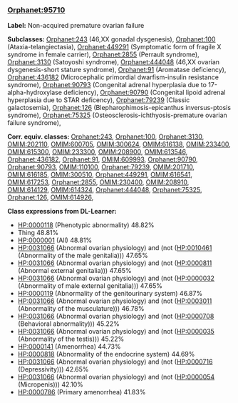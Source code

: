 
### [Orphanet:95710](http://www.orpha.net/ORDO/Orphanet_95710)
**Label:** Non-acquired premature ovarian failure

**Subclasses:** [Orphanet:243](http://www.orpha.net/ORDO/Orphanet_243) (46,XX gonadal dysgenesis), [Orphanet:100](http://www.orpha.net/ORDO/Orphanet_100) (Ataxia-telangiectasia), [Orphanet:449291](http://www.orpha.net/ORDO/Orphanet_449291) (Symptomatic form of fragile X syndrome in female carrier), [Orphanet:2855](http://www.orpha.net/ORDO/Orphanet_2855) (Perrault syndrome), [Orphanet:3130](http://www.orpha.net/ORDO/Orphanet_3130) (Satoyoshi syndrome), [Orphanet:444048](http://www.orpha.net/ORDO/Orphanet_444048) (46,XX ovarian dysgenesis-short stature syndrome), [Orphanet:91](http://www.orpha.net/ORDO/Orphanet_91) (Aromatase deficiency), [Orphanet:436182](http://www.orpha.net/ORDO/Orphanet_436182) (Microcephalic primordial dwarfism-insulin resistance syndrome), [Orphanet:90793](http://www.orpha.net/ORDO/Orphanet_90793) (Congenital adrenal hyperplasia due to 17-alpha-hydroxylase deficiency), [Orphanet:90790](http://www.orpha.net/ORDO/Orphanet_90790) (Congenital lipoid adrenal hyperplasia due to STAR deficency), [Orphanet:79239](http://www.orpha.net/ORDO/Orphanet_79239) (Classic galactosemia), [Orphanet:126](http://www.orpha.net/ORDO/Orphanet_126) (Blepharophimosis-epicanthus inversus-ptosis syndrome), [Orphanet:75325](http://www.orpha.net/ORDO/Orphanet_75325) (Osteosclerosis-ichthyosis-premature ovarian failure syndrome), 

**Corr. equiv. classes:** [Orphanet:243](http://www.orpha.net/ORDO/Orphanet_243), [Orphanet:100](http://www.orpha.net/ORDO/Orphanet_100), [Orphanet:3130](http://www.orpha.net/ORDO/Orphanet_3130), [OMIM:202110](http://purl.obolibrary.org/obo/OMIM_202110), [OMIM:600705](http://purl.obolibrary.org/obo/OMIM_600705), [OMIM:300624](http://purl.obolibrary.org/obo/OMIM_300624), [OMIM:616138](http://purl.obolibrary.org/obo/OMIM_616138), [OMIM:233400](http://purl.obolibrary.org/obo/OMIM_233400), [OMIM:615300](http://purl.obolibrary.org/obo/OMIM_615300), [OMIM:233300](http://purl.obolibrary.org/obo/OMIM_233300), [OMIM:208900](http://purl.obolibrary.org/obo/OMIM_208900), [OMIM:613546](http://purl.obolibrary.org/obo/OMIM_613546), [Orphanet:436182](http://www.orpha.net/ORDO/Orphanet_436182), [Orphanet:91](http://www.orpha.net/ORDO/Orphanet_91), [OMIM:609993](http://purl.obolibrary.org/obo/OMIM_609993), [Orphanet:90790](http://www.orpha.net/ORDO/Orphanet_90790), [Orphanet:90793](http://www.orpha.net/ORDO/Orphanet_90793), [OMIM:110100](http://purl.obolibrary.org/obo/OMIM_110100), [Orphanet:79239](http://www.orpha.net/ORDO/Orphanet_79239), [OMIM:201710](http://purl.obolibrary.org/obo/OMIM_201710), [OMIM:616185](http://purl.obolibrary.org/obo/OMIM_616185), [OMIM:300510](http://purl.obolibrary.org/obo/OMIM_300510), [Orphanet:449291](http://www.orpha.net/ORDO/Orphanet_449291), [OMIM:616541](http://purl.obolibrary.org/obo/OMIM_616541), [OMIM:617253](http://purl.obolibrary.org/obo/OMIM_617253), [Orphanet:2855](http://www.orpha.net/ORDO/Orphanet_2855), [OMIM:230400](http://purl.obolibrary.org/obo/OMIM_230400), [OMIM:208910](http://purl.obolibrary.org/obo/OMIM_208910), [OMIM:614129](http://purl.obolibrary.org/obo/OMIM_614129), [OMIM:614324](http://purl.obolibrary.org/obo/OMIM_614324), [Orphanet:444048](http://www.orpha.net/ORDO/Orphanet_444048), [Orphanet:75325](http://www.orpha.net/ORDO/Orphanet_75325), [Orphanet:126](http://www.orpha.net/ORDO/Orphanet_126), [OMIM:614926](http://purl.obolibrary.org/obo/OMIM_614926), 

**Class expressions from DL-Learner:**

- [HP:0000118](http://purl.obolibrary.org/obo/HP_0000118) (Phenotypic abnormality) 48.82%
- Thing 48.81%
- [HP:0000001](http://purl.obolibrary.org/obo/HP_0000001) (All) 48.81%
- [HP:0031066](http://purl.obolibrary.org/obo/HP_0031066) (Abnormal ovarian physiology) and (not ([HP:0010461](http://purl.obolibrary.org/obo/HP_0010461) (Abnormality of the male genitalia))) 47.65%
- [HP:0031066](http://purl.obolibrary.org/obo/HP_0031066) (Abnormal ovarian physiology) and (not ([HP:0000811](http://purl.obolibrary.org/obo/HP_0000811) (Abnormal external genitalia))) 47.65%
- [HP:0031066](http://purl.obolibrary.org/obo/HP_0031066) (Abnormal ovarian physiology) and (not ([HP:0000032](http://purl.obolibrary.org/obo/HP_0000032) (Abnormality of male external genitalia))) 47.65%
- [HP:0000119](http://purl.obolibrary.org/obo/HP_0000119) (Abnormality of the genitourinary system) 46.87%
- [HP:0031066](http://purl.obolibrary.org/obo/HP_0031066) (Abnormal ovarian physiology) and (not ([HP:0003011](http://purl.obolibrary.org/obo/HP_0003011) (Abnormality of the musculature))) 46.78%
- [HP:0031066](http://purl.obolibrary.org/obo/HP_0031066) (Abnormal ovarian physiology) and (not ([HP:0000708](http://purl.obolibrary.org/obo/HP_0000708) (Behavioral abnormality))) 45.22%
- [HP:0031066](http://purl.obolibrary.org/obo/HP_0031066) (Abnormal ovarian physiology) and (not ([HP:0000035](http://purl.obolibrary.org/obo/HP_0000035) (Abnormality of the testis))) 45.22%
- [HP:0000141](http://purl.obolibrary.org/obo/HP_0000141) (Amenorrhea) 44.73%
- [HP:0000818](http://purl.obolibrary.org/obo/HP_0000818) (Abnormality of the endocrine system) 44.69%
- [HP:0031066](http://purl.obolibrary.org/obo/HP_0031066) (Abnormal ovarian physiology) and (not ([HP:0000716](http://purl.obolibrary.org/obo/HP_0000716) (Depressivity))) 42.65%
- [HP:0031066](http://purl.obolibrary.org/obo/HP_0031066) (Abnormal ovarian physiology) and (not ([HP:0000054](http://purl.obolibrary.org/obo/HP_0000054) (Micropenis))) 42.10%
- [HP:0000786](http://purl.obolibrary.org/obo/HP_0000786) (Primary amenorrhea) 41.83%


